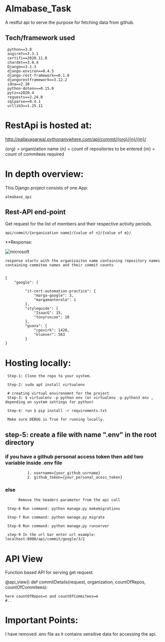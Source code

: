 # Almabase_Task

A restful api to serve the purpose for fetching data from github.

## Tech/framework used

     python==3.8
     asgiref==3.3.1
     certifi==2020.11.8
     chardet==3.0.4
     Django==3.1.3
     django-environ==0.4.5
     django-rest-framework==0.1.0
     djangorestframework==3.12.2
     idna==2.10
     python-dotenv==0.15.0
     pytz==2020.4
     requests==2.24.0
     sqlparse==0.4.1
     urllib3==1.25.11

# RestApi is hosted at:
http://pallavagarwal.pythonanywhere.com/api/commit/{org}/{n}/{m}/

{org} = organization name
{n} = count of repositories to be entered
{m} = count of commitees required

# In depth overview:

This Django project consists of one App:

    almabase_api

## Rest-API end-point

Get request for the list of members and their respective activity periods.

    api/commit/{organization name}/{value of n}/{value of m}/

**Response:

![microsoft](https://user-images.githubusercontent.com/36321155/98555500-05244a00-22c8-11eb-839b-539e1e974e6c.png)

    
    response starts with the organizaiton name containing repository names containing commitee names and their commit counts
    

    {
        "google": {
        
             "it-cert-automation-practice": {
                 "marga-google": 3,
                 "margamanterola": 1
             },
             "styleguide": {
                 "IsaacG": 15,
                 "tonyruscoe": 10
             },
             "guava": {
                 "cpovirk": 1420,
                 "kluever": 563
             }
    }


# Hosting locally:

     Step-1: Clone the repo to your system.
     
     Step-2: sudo apt install virtualenv
     
     # creating virtual environemnt for the project
     Step-3: $ virtualenv -p python env (or virtualenv -p python3 env , depending on system settings for python)

     Step-4: run $ pip install -r requirements.txt 

     Make sure DEBUG is True for running locally.
     
   ##  step-5: create a file with name ".env" in the root directory
   ###           if you have a github personal access token then add two variable inside .env file
              1. username={your_github_usrname}
              2. github_token={your_personal_acess_token}
   ### else
          Remove the headers parameter from the api call
          
     Step-6 Run command: python manage.py makemigrations

     Step-7 Run command: python manage.py migrate

     Step-8 Run command: python manage.py runserver

     step-9 In the url bar enter url example: localhost:8000/api/commit/google/3/2

# API View

Function based API for serving get request.


@api_view()
def commitDetails(request, organization, countOfRepos, countOfCommitees):
    
    here countOfRepos=n and countOfCommitees=m
    #..
    
    
# Important Points:

I have removed .env file as it contains sensitive data for accessing the api.
        
       


